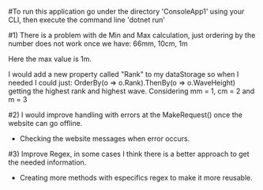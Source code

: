 
#To run this application go under the directory 'ConsoleApp1' using your CLI, then execute the command line 'dotnet run'


#1)
There is a problem with de Min and Max calculation, just ordering by the number does not work once we have: 
66mm, 10cm, 1m

Here the max value is 1m.

I would add a new property called "Rank" to my dataStorage so when I needed I could just:
OrderBy(o => o.Rank).ThenBy(o => o.WaveHeight) getting the highest rank and highest wave. Considering mm = 1, cm = 2 and m = 3

#2) 
I would improve handling with errors at the MakeRequest() once the website can go offline. 
 - Checking the website messages when error occurs.
 
#3)
 Improve Regex, in some cases I think there is a better approach to get the needed information. 
 - Creating more methods with especifics regex to make it more reusable. 